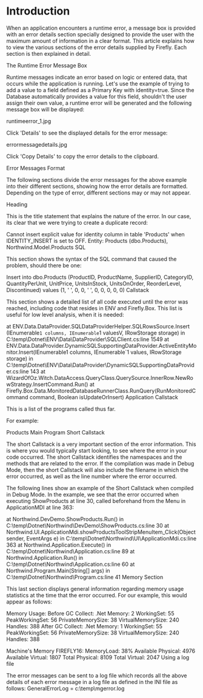 ﻿
# Introduction

When an application encounters a runtime error, a message box is provided with an error details section specially designed to provide the user with the maximum amount of information in a clear format. This article explains how to view the various sections of the error details supplied by Firefly. Each section is then explained in detail.

The Runtime Error Message Box

Runtime messages indicate an error based on logic or entered data, that occurs while the application is running. Let's use the example of trying to add a value to a field defined as a Primary Key with identity=true. Since the Database automatically provides a value for this field, shouldn't the user assign their own value, a runtime error will be generated and the following message box will be displayed:

runtimeerror_1.jpg

Click 'Details' to see the displayed details for the error message:

errormessagedetails.jpg

Click 'Copy Details' to copy the error details to the clipboard.

Error Messages Format

The following sections divide the error messages for the above example into their different sections, showing how the error details are formatted. Depending on the type of error, different sections may or may not appear.

Heading

This is the title statement that explains the nature of the error. In our case, its clear that we were trying to create a duplicate record:

Cannot insert explicit value for identity column in table 'Products' when IDENTITY_INSERT is set to OFF.
Entity: Products (dbo.Products), Northwind.Model.Products
SQL

This section shows the syntax of the SQL command that caused the problem, should there be one:

Insert into dbo.Products 
  (ProductID, ProductName, SupplierID, CategoryID, QuantityPerUnit, UnitPrice, 
  UnitsInStock, UnitsOnOrder,   ReorderLevel, Discontinued) 
  values (1, ' ', 0, 0, ' ', 0, 0, 0, 0, 0)
Callstack

This section shows a detailed list of all code executed until the error was reached, including code that resides in ENV and Firefly.Box. This list is useful for low level analysis, when it is needed:

at ENV.Data.DataProvider.SQLDataProviderHelper.SQLRowsSource.Insert
   (IEnumerable`1 columns, IEnumerable`1 valuesV, IRowStorage storage) in    
   C:\temp\Dotnet\ENV\Data\DataProvider\SQLClient.cs:line 1549
at ENV.Data.DataProvider.DynamicSQLSupportingDataProvider.ActiveEntityMonitor.Insert(IEnumerable1
   columns, IEnumerable`1 values, IRowStorage storage) in  
   C:\temp\Dotnet\ENV\Data\DataProvider\DynamicSQLSupportingDataProvider.cs:line 143
at WizardOfOz.Witch.DataAccess.QueryClass.QuerySource.InnerRow.NewRowStrategy.InsertCommand.Run()
at Firefly.Box.Data.MonitoredDatabaseRunnerClass.RunQuery(RunMonitoredCommand command,
   Boolean isUpdateOrInsert)
Application Callstack

This is a list of the programs called thus far.

For example:

Products
Main Program
Short Callstack

The short Callstack is a very important section of the error information. This is where you would typically start looking, to see where the error in your code occurred. The short Callstack identifies the namespaces and the methods that are related to the error. If the compilation was made in Debug Mode, then the short Callstack will also include the filename in which the error occurred, as well as the line number where the error occurred.

The following lines show an example of the Short Callstack when compiled in Debug Mode. In the example, we see that the error occurred when executing ShowProducts at line 30, called beforehand from the Menu in ApplicationMDI at line 363:

at Northwind.DevDemo.ShowProducts.Run() in C:\temp\Dotnet\Northwind\DevDemo\ShowProducts.cs:line 30
at Northwind.UI.ApplicationMdi.showProductsToolStripMenuItem_Click(Object sender, EventArgs e)
  in C:\temp\Dotnet\Northwind\UI\ApplicationMdi.cs:line 363
at Northwind.Application.Execute() in C:\temp\Dotnet\Northwind\Application.cs:line 89
at Northwind.Application.Run() in C:\temp\Dotnet\Northwind\Application.cs:line 60
at Northwind.Program.Main(String[] args) in C:\temp\Dotnet\Northwind\Program.cs:line 41
Memory Section

This last section displays general information regarding memory usage statistics at the time that the error occurred. For our example, this would appear as follows:

Memory Usage:
  Before GC Collect:
.Net Memory: 2
WorkingSet: 55
PeakWorkingSet: 56
PrivateMemorySize: 38
VirtualMemorySize: 240
Handles: 388
  After GC Collect:
.Net Memory: 1
WorkingSet: 55
PeakWorkingSet: 56
PrivateMemorySize: 38
VirtualMemorySize: 240
Handles: 388
 
 
Machine's Memory FIREFLY16: MemoryLoad: 38% 
  Available Physical: 4976 
  Available Virtual:  1807 
  Total Physical:     8109 
  Total Virtual:      2047
Using a log file

The error messages can be sent to a log file which records all the above details of each error message in a log file as defined in the INI file as follows: GeneralErrorLog = c:\temp\mgerror.log